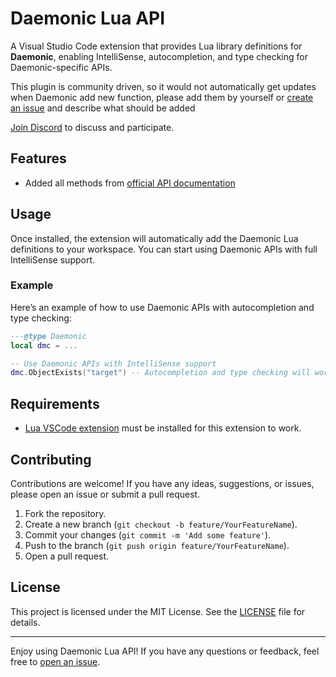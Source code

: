
# Daemonic Lua API

A Visual Studio Code extension that provides Lua library definitions for **Daemonic**, enabling IntelliSense, autocompletion, and type checking for Daemonic-specific APIs.

This plugin is community driven, so it would not automatically get updates when Daemonic add new function, please add them by yourself or [create an issue](https://github.com/WoW-U/vscode-daemonic-api/issues/new) and describe what should be added

[Join Discord](https://discord.gg/Gc4GjArZus) to discuss and participate.

## Features

- Added all methods from [official API documentation](https://daemonic.cc/estore/daemonic-api/)

## Usage

Once installed, the extension will automatically add the Daemonic Lua definitions to your workspace. You can start using Daemonic APIs with full IntelliSense support.

### Example
Here’s an example of how to use Daemonic APIs with autocompletion and type checking:

```lua
---@type Daemonic
local dmc = ...

-- Use Daemonic APIs with IntelliSense support
dmc.ObjectExists("target") -- Autocompletion and type checking will work here
```

## Requirements

- [Lua VSCode extension](https://marketplace.visualstudio.com/items?itemName=sumneko.lua)  must be installed for this extension to work.

## Contributing

Contributions are welcome! If you have any ideas, suggestions, or issues, please open an issue or submit a pull request.

1. Fork the repository.
2. Create a new branch (`git checkout -b feature/YourFeatureName`).
3. Commit your changes (`git commit -m 'Add some feature'`).
4. Push to the branch (`git push origin feature/YourFeatureName`).
5. Open a pull request.

## License

This project is licensed under the MIT License. See the [LICENSE](https://github.com/WoW-U/vscode-daemonic-api/blob/main/LICENSE) file for details.

---

Enjoy using Daemonic Lua API! If you have any questions or feedback, feel free to [open an issue](https://github.com/WoW-U/vscode-daemonic-api/issues).
